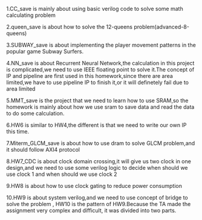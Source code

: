 1.CC_save is mainly about using basic verilog code to solve some math calculating problem 

2.queen_save is about how to solve the 12-queens problem(advanced-8-queens)

3.SUBWAY_save is about implementing the player movement patterns in the popular game Subway Surfers.

4.NN_save is about Recurrent Neural Network,the calculation in this project is complicated,we need to use IEEE floating point to solve it.The concept of IP and pipeline are first used in this homework,since there are area limited,we have to use pipeline IP to finish it,or it will definetely fail due to area limited

5.MMT_save is the project that we need to learn how to use SRAM,so the homework is mainly about how we use sram to save data and read the data to do some calculation.

6.HW6 is similar to HW4,the different is that we need to write our own IP this time.

7.Miterm_GLCM_save is about how to use dram to solve GLCM problem,and it should follow AXI4 protocol

8.HW7_CDC is about clock domain crossing,it will give us two clock in one design,and we need to use some verilog logic to decide when should we use clock 1 and when should we use clock 2

9.HW8 is about how to use clock gating to reduce power consumption

10.HW9 is about system verilog,and we need to use concept of bridge to solve the problem , HW10 is the pattern of HW9.Because the TA made the assignment very complex and difficult, it was divided into two parts.
